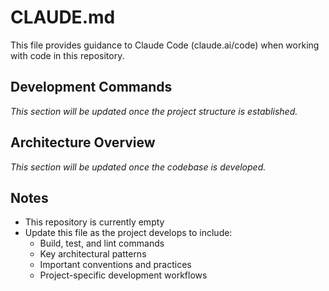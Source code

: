 # CLAUDE.md

This file provides guidance to Claude Code (claude.ai/code) when working with code in this repository.

## Development Commands

*This section will be updated once the project structure is established.*

## Architecture Overview

*This section will be updated once the codebase is developed.*

## Notes

- This repository is currently empty
- Update this file as the project develops to include:
  - Build, test, and lint commands
  - Key architectural patterns
  - Important conventions and practices
  - Project-specific development workflows
